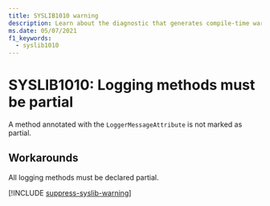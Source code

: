 ```yaml
---
title: SYSLIB1010 warning
description: Learn about the diagnostic that generates compile-time warning SYSLIB1010.
ms.date: 05/07/2021
f1_keywords:
  - syslib1010
---
```


# SYSLIB1010: Logging methods must be partial

A method annotated with the `LoggerMessageAttribute` is not marked as partial.

## Workarounds

All logging methods must be declared partial.

[!INCLUDE [suppress-syslib-warning](includes/suppress-source-generator-diagnostics.md)]
